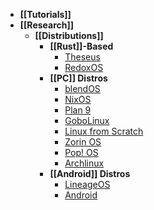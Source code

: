 - **[[Tutorials]]**
- **[[Research]]**
	- **[[Distributions]]**
		- **[[Rust]]-Based**
			- [Theseus](https://github.com/theseus-os/Theseus)
			- [RedoxOS](https://www.redox-os.org)
		- **[[PC]] Distros**
			- [blendOS](https://blendos.co)
			- [NixOS](https://nixos.org)
			- [Plan 9](https://en.wikipedia.org/wiki/Plan_9_from_Bell_Labs)
			- [GoboLinux](https://www.gobolinux.org)
			- [Linux from Scratch](https://www.linuxfromscratch.org)
			- [Zorin OS](https://zorin.com/os/)
			- [Pop! OS](https://pop.system76.com)
			- [Archlinux](https://archlinux.org)
		- **[[Android]] Distros**
			- [LineageOS](https://lineageos.org)
			- [Android](https://www.android.com)